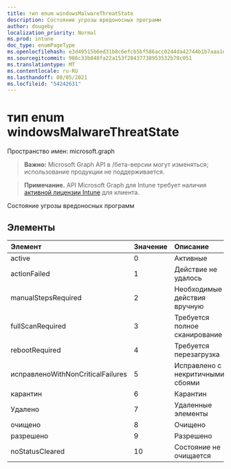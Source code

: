 ```yaml
---
title: тип enum windowsMalwareThreatState
description: Состояние угрозы вредоносных программ
author: dougeby
localization_priority: Normal
ms.prod: intune
doc_type: enumPageType
ms.openlocfilehash: e3d49515b6ed31b8c6efcb5bf586acc0244da42744b1b7aaa1eb7f8c1804c09b
ms.sourcegitcommit: 986c33b848fa22a153f28437738953532b78c051
ms.translationtype: MT
ms.contentlocale: ru-RU
ms.lasthandoff: 08/05/2021
ms.locfileid: "54242631"
---
```

# <a name="windowsmalwarethreatstate-enum-type"></a>тип enum windowsMalwareThreatState

Пространство имен: microsoft.graph

> **Важно:** Microsoft Graph API в /бета-версии могут изменяться; использование продукции не поддерживается.

> **Примечание.** API Microsoft Graph для Intune требует наличия [активной лицензии Intune](https://go.microsoft.com/fwlink/?linkid=839381) для клиента.

Состояние угрозы вредоносных программ

## <a name="members"></a>Элементы
|Элемент|Значение|Описание|
|:---|:---|:---|
|active|0|Активные|
|actionFailed|1 |Действие не удалось|
|manualStepsRequired|2|Необходимые действия вручную|
|fullScanRequired|3 |Требуется полное сканирование|
|rebootRequired|4 |Требуется перезагрузка|
|исправленоWithNonCriticalFailures|5 |Исправлено с некритичными сбоями |
|карантин|6 |Карантин|
|Удалено|7 |Удаленные элементы|
|очищено|8 |Очищено|
|разрешено|9 |Разрешено|
|noStatusCleared|10 |Состояние не очищается|




